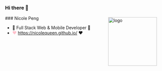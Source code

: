 ### Hi there 👋
<img src="https://encrypted-tbn0.gstatic.com/images?q=tbn%3AANd9GcTIsxnDWykg3G252BSZ09kdpp7PdCsc1xHdYQ&usqp=CAU" alt="logo" height="160" align="right" style="margin: 5px; margin-bottom: 20px;" /> 
### Nicole Peng

- 🌱 Full Stack Web & Mobile Developer 🌱
- <span style="color:pink">❤️</span> https://nicolequeen.github.io/ <span>❤️</span>

<!--
**NicoleQueen/NicoleQueen** is a ✨ _special_ ✨ repository because its `README.md` (this file) appears on your GitHub profile.

Here are some ideas to get you started:

- 🔭 I’m currently working on ...
- 🌱 I’m currently learning ...
- 👯 I’m looking to collaborate on ...
- 🤔 I’m looking for help with ...
- 💬 Ask me about ...
- 📫 How to reach me: ...
- 😄 Pronouns: ...
- ⚡ Fun fact: ...
-->
